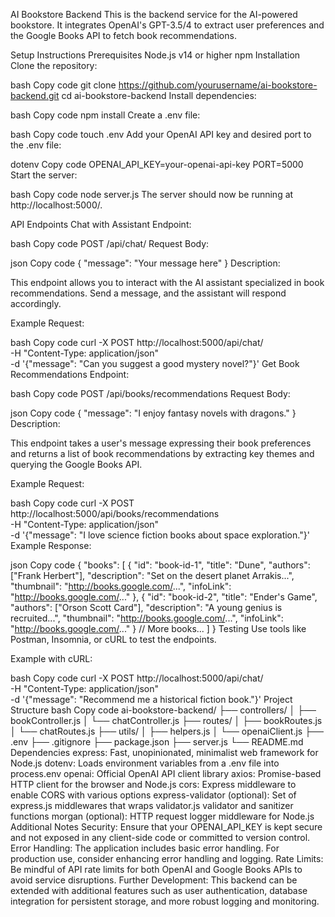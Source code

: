 AI Bookstore Backend
This is the backend service for the AI-powered bookstore. It integrates OpenAI's GPT-3.5/4 to extract user preferences and the Google Books API to fetch book recommendations.

Setup Instructions
Prerequisites
Node.js v14 or higher
npm
Installation
Clone the repository:

bash
Copy code
git clone https://github.com/yourusername/ai-bookstore-backend.git
cd ai-bookstore-backend
Install dependencies:

bash
Copy code
npm install
Create a .env file:

bash
Copy code
touch .env
Add your OpenAI API key and desired port to the .env file:

dotenv
Copy code
OPENAI_API_KEY=your-openai-api-key
PORT=5000
Start the server:

bash
Copy code
node server.js
The server should now be running at http://localhost:5000/.

API Endpoints
Chat with Assistant
Endpoint:

bash
Copy code
POST /api/chat/
Request Body:

json
Copy code
{
  "message": "Your message here"
}
Description:

This endpoint allows you to interact with the AI assistant specialized in book recommendations. Send a message, and the assistant will respond accordingly.

Example Request:

bash
Copy code
curl -X POST http://localhost:5000/api/chat/ \
  -H "Content-Type: application/json" \
  -d '{"message": "Can you suggest a good mystery novel?"}'
Get Book Recommendations
Endpoint:

bash
Copy code
POST /api/books/recommendations
Request Body:

json
Copy code
{
  "message": "I enjoy fantasy novels with dragons."
}
Description:

This endpoint takes a user's message expressing their book preferences and returns a list of book recommendations by extracting key themes and querying the Google Books API.

Example Request:

bash
Copy code
curl -X POST http://localhost:5000/api/books/recommendations \
  -H "Content-Type: application/json" \
  -d '{"message": "I love science fiction books about space exploration."}'
Example Response:

json
Copy code
{
  "books": [
    {
      "id": "book-id-1",
      "title": "Dune",
      "authors": ["Frank Herbert"],
      "description": "Set on the desert planet Arrakis...",
      "thumbnail": "http://books.google.com/...",
      "infoLink": "http://books.google.com/..."
    },
    {
      "id": "book-id-2",
      "title": "Ender's Game",
      "authors": ["Orson Scott Card"],
      "description": "A young genius is recruited...",
      "thumbnail": "http://books.google.com/...",
      "infoLink": "http://books.google.com/..."
    }
    // More books...
  ]
}
Testing
Use tools like Postman, Insomnia, or cURL to test the endpoints.

Example with cURL:

bash
Copy code
curl -X POST http://localhost:5000/api/chat/ \
  -H "Content-Type: application/json" \
  -d '{"message": "Recommend me a historical fiction book."}'
Project Structure
bash
Copy code
ai-bookstore-backend/
├── controllers/
│   ├── bookController.js
│   └── chatController.js
├── routes/
│   ├── bookRoutes.js
│   └── chatRoutes.js
├── utils/
│   ├── helpers.js
│   └── openaiClient.js
├── .env
├── .gitignore
├── package.json
├── server.js
└── README.md
Dependencies
express: Fast, unopinionated, minimalist web framework for Node.js
dotenv: Loads environment variables from a .env file into process.env
openai: Official OpenAI API client library
axios: Promise-based HTTP client for the browser and Node.js
cors: Express middleware to enable CORS with various options
express-validator (optional): Set of express.js middlewares that wraps validator.js validator and sanitizer functions
morgan (optional): HTTP request logger middleware for Node.js
Additional Notes
Security: Ensure that your OPENAI_API_KEY is kept secure and not exposed in any client-side code or committed to version control.
Error Handling: The application includes basic error handling. For production use, consider enhancing error handling and logging.
Rate Limits: Be mindful of API rate limits for both OpenAI and Google Books APIs to avoid service disruptions.
Further Development: This backend can be extended with additional features such as user authentication, database integration for persistent storage, and more robust logging and monitoring.
